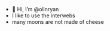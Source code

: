 - 👋 Hi, I’m @olinryan
- I like to use the interwebs 
- many moons are not made of cheese

<!---
olinryan/olinryan is a ✨ special ✨ repository because its `README.md` (this file) appears on your GitHub profile.
You can click the Preview link to take a look at your changes.
--->

